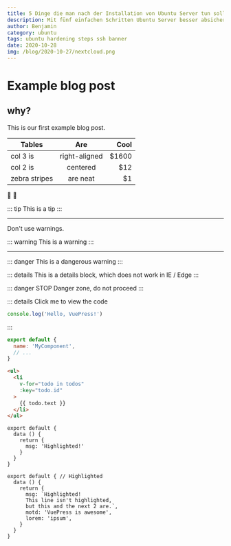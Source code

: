 ```yaml
---
title: 5 Dinge die man nach der Installation von Ubuntu Server tun sollte
description: Mit fünf einfachen Schritten Ubuntu Server besser absichern
author: Benjamin
category: ubuntu
tags: ubuntu hardening steps ssh banner 
date: 2020-10-28
img: /blog/2020-10-27/nextcloud.png
---
```


# Example blog post

## why?

This is our first example blog post.

| Tables        | Are           | Cool  |
| ------------- |:-------------:| -----:|
| col 3 is      | right-aligned | $1600 |
| col 2 is      | centered      |   $12 |
| zebra stripes | are neat      |    $1 |


:tada: :100:

::: tip
This is a tip
:::

---

Don't use warnings.

::: warning
This is a warning
:::

---

::: danger
This is a dangerous warning
:::

::: details
This is a details block, which does not work in IE / Edge
:::

::: danger STOP
Danger zone, do not proceed
:::

::: details Click me to view the code
```js
console.log('Hello, VuePress!')
```
:::

``` js
export default {
  name: 'MyComponent',
  // ...
}
```


``` html
<ul>
  <li
    v-for="todo in todos"
    :key="todo.id"
  >
    {{ todo.text }}
  </li>
</ul>
```

``` js{4}
export default {
  data () {
    return {
      msg: 'Highlighted!'
    }
  }
}
```

``` js{1,4,6-7}
export default { // Highlighted
  data () {
    return {
      msg: `Highlighted!
      This line isn't highlighted,
      but this and the next 2 are.`,
      motd: 'VuePress is awesome',
      lorem: 'ipsum',
    }
  }
}
```
